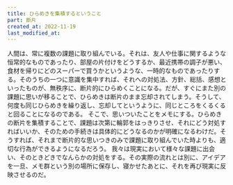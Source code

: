 ```yaml
---
title: ひらめきを集積するということ
part: 断片
created_at: 2022-11-19
last_modified_at: 
---
```


人間は、常に複数の課題に取り組んでいる。それは、友人や仕事に関するような恒常的なものであったり、部屋の片付けをどうするか、最近携帯の調子が悪い、食材を帰りにどのスーパーで買うかというような、一時的なものであったりする。そのうちの一つに意識を集中すれば、それへの対処法、方針、総括、感想といったものが、無秩序に、断片的にひらめくことになる。だが、すぐにまた別の課題に思いが移ることで、ひらめきは断片のまま忘却されてしまう。そうして、何度も同じひらめきを繰り返し、忘却してというように、同じところをくるくると回ることになるのである。
そこで、思いついたことをメモにする。ひらめきの断片を集積することで、課題は次第に輪郭をはっきりさせ、それにどう対処すればいいか、そのための手続きは具体的にどうなるのかが明確になるわけだ。そうすれば、それまで断片的な思いつきのみで課題に取り組んでいた時よりも、適切な行為ができるようになるだろう。
我々は現実において様々な課題に出会い、そのときどきでなんらかの対処をする。その実際の流れとは別に、アイデアを一旦、メモ群という別の場所に保存し、寝かせたあとに、それを再び現実に反映させるのだ。